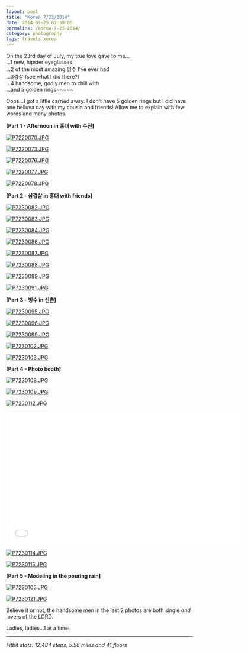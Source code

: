 ```yaml
---
layout: post
title: "Korea 7/23/2014"
date: 2014-07-25 02:39:00
permalink: /korea-7-23-2014/
category: photography
tags: travels korea
---
```

On the 23rd day of July, my true love gave to me...  
...1 new, hipster eyeglasses  
...2 of the most amazing 빙수 I've ever had  
...3겹살 (see what I did there?)  
...4 handsome, godly men to chill with  
...and 5 golden rings~~~~~

Oops...I got a little carried away. I don't have 5 golden rings but I did have one helluva day with my cousin and friends! Allow me to explain with few words and many photos.

**[Part 1 - Afternoon in 홍대 with 수진]**

[![P7220070.JPG](https://d23f6h5jpj26xu.cloudfront.net/auufjgzborhrg_small.jpg)](http://img.svbtle.com/auufjgzborhrg.jpg)

[![P7220073.JPG](https://d23f6h5jpj26xu.cloudfront.net/lzaxjezse88wq_small.jpg)](http://img.svbtle.com/lzaxjezse88wq.jpg)

[![P7220076.JPG](https://d23f6h5jpj26xu.cloudfront.net/lem7atck665hnq_small.jpg)](http://img.svbtle.com/lem7atck665hnq.jpg)

[![P7220077.JPG](https://d23f6h5jpj26xu.cloudfront.net/0son9vlctikla_small.jpg)](http://img.svbtle.com/0son9vlctikla.jpg)

[![P7220078.JPG](https://d23f6h5jpj26xu.cloudfront.net/rm3brdjxgr3hkg_small.jpg)](http://img.svbtle.com/rm3brdjxgr3hkg.jpg)

**[Part 2 - 삼겹살 in 홍대 with friends]**

[![P7230082.JPG](https://d23f6h5jpj26xu.cloudfront.net/qnb4pq0nnnvsa_small.jpg)](http://img.svbtle.com/qnb4pq0nnnvsa.jpg)

[![P7230083.JPG](https://d23f6h5jpj26xu.cloudfront.net/k3msvubxkuhdvw_small.jpg)](http://img.svbtle.com/k3msvubxkuhdvw.jpg)

[![P7230084.JPG](https://d23f6h5jpj26xu.cloudfront.net/e2rbrofjh3cmwa_small.jpg)](http://img.svbtle.com/e2rbrofjh3cmwa.jpg)

[![P7230086.JPG](https://d23f6h5jpj26xu.cloudfront.net/tnqbswkl8qlfa_small.jpg)](http://img.svbtle.com/tnqbswkl8qlfa.jpg)

[![P7230087.JPG](https://d23f6h5jpj26xu.cloudfront.net/rvxupcxa70xaiw_small.jpg)](http://img.svbtle.com/rvxupcxa70xaiw.jpg)

[![P7230088.JPG](https://d23f6h5jpj26xu.cloudfront.net/yqxiqpewmlz5ka_small.jpg)](http://img.svbtle.com/yqxiqpewmlz5ka.jpg)

[![P7230089.JPG](https://d23f6h5jpj26xu.cloudfront.net/7vpxq8ow3fk5bq_small.jpg)](http://img.svbtle.com/7vpxq8ow3fk5bq.jpg)

[![P7230091.JPG](https://d23f6h5jpj26xu.cloudfront.net/3lstrnmdwkjjw_small.jpg)](http://img.svbtle.com/3lstrnmdwkjjw.jpg)

**[Part 3 - 빙수 in 신촌]**

[![P7230095.JPG](https://d23f6h5jpj26xu.cloudfront.net/slsyxyw3y4p5da_small.jpg)](http://img.svbtle.com/slsyxyw3y4p5da.jpg)

[![P7230096.JPG](https://d23f6h5jpj26xu.cloudfront.net/ul18xjgpji8a_small.jpg)](http://img.svbtle.com/ul18xjgpji8a.jpg)

[![P7230099.JPG](https://d23f6h5jpj26xu.cloudfront.net/vbopvx4bze28pw_small.jpg)](http://img.svbtle.com/vbopvx4bze28pw.jpg)

[![P7230102.JPG](https://d23f6h5jpj26xu.cloudfront.net/3xr02zicyxboqw_small.jpg)](http://img.svbtle.com/3xr02zicyxboqw.jpg)

[![P7230103.JPG](https://d23f6h5jpj26xu.cloudfront.net/tupbzh4i9kznbw_small.jpg)](http://img.svbtle.com/tupbzh4i9kznbw.jpg)

**[Part 4 - Photo booth]**

[![P7230108.JPG](https://d23f6h5jpj26xu.cloudfront.net/uauvom4x5g7akg_small.jpg)](http://img.svbtle.com/uauvom4x5g7akg.jpg)

[![P7230109.JPG](https://d23f6h5jpj26xu.cloudfront.net/tnlswwhfzzig_small.jpg)](http://img.svbtle.com/tnlswwhfzzig.jpg)

[![P7230112.JPG](https://d23f6h5jpj26xu.cloudfront.net/gwgabncv16ix7q_small.jpg)](http://img.svbtle.com/gwgabncv16ix7q.jpg)

<iframe width="640" height="360" src="//www.youtube.com/embed/EmIrf_u1ze0" frameborder="0" allowfullscreen></iframe>

[![P7230114.JPG](https://d23f6h5jpj26xu.cloudfront.net/zo2iljes9dwtxa_small.jpg)](http://img.svbtle.com/zo2iljes9dwtxa.jpg)

[![P7230115.JPG](https://d23f6h5jpj26xu.cloudfront.net/gc0wxpxw2vrwq_small.jpg)](http://img.svbtle.com/gc0wxpxw2vrwq.jpg)

**[Part 5 - Modeling in the pouring rain]**

[![P7230105.JPG](https://d23f6h5jpj26xu.cloudfront.net/oaroagu6kkizoa_small.jpg)](http://img.svbtle.com/oaroagu6kkizoa.jpg)

[![P7230121.JPG](https://d23f6h5jpj26xu.cloudfront.net/arclrm1f6kbfw_small.jpg)](http://img.svbtle.com/arclrm1f6kbfw.jpg)

Believe it or not, the handsome men in the last 2 photos are both single *and* lovers of the LORD.

Ladies, ladies...1 at a time!

***

*Fitbit stats: 12,484 steps, 5.56 miles and 41 floors*
